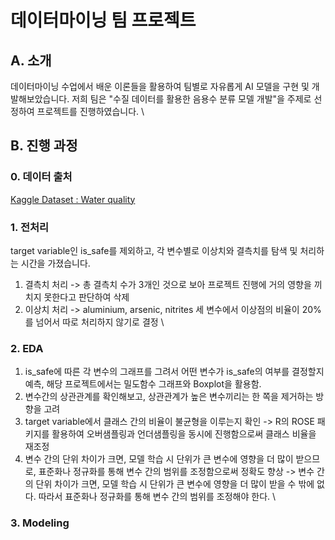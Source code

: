 # 데이터마이닝 팀 프로젝트  

## A. 소개 
데이터마이닝 수업에서 배운 이론들을 활용하여 팀별로 자유롭게 AI 모델을 구현 및 개발해보았습니다.
저희 팀은 "수질 데이터를 활용한 음용수 분류 모델 개발"을 주제로 선정하여 프로젝트를 진행하였습니다. 
\
## B. 진행 과정 
### 0. 데이터 출처
[Kaggle Dataset : Water quality](https://www.kaggle.com/datasets/mssmartypants/water-quality)

### 1. 전처리
target variable인 is_safe를 제외하고, 각 변수별로 이상치와 결측치를 탐색 및 처리하는 시간을 가졌습니다.   
1) 결측치 처리
    -> 총 결측치 수가 3개인 것으로 보아 프로젝트 진행에 거의 영향을 끼치지 못한다고 판단하여 삭제
2) 이상치 처리
   -> aluminium, arsenic, nitrites 세 변수에서 이상점의 비율이 20%를 넘어서 따로 처리하지 않기로 결정
\
### 2. EDA
1) is_safe에 따른 각 변수의 그래프를 그려서 어떤 변수가 is_safe의 여부를 결정할지 예측, 해당 프로젝트에서는 밀도함수 그래프와 Boxplot을 활용함. 
2) 변수간의 상관관계를 확인해보고, 상관관계가 높은 변수끼리는 한 쪽을 제거하는 방향을 고려 
3) target variable에서 클래스 간의 비율이 불균형을 이루는지 확인
   -> R의 ROSE 패키지를 활용하여 오버샘플링과 언더샘플링을 동시에 진행함으로써 클래스 비율을 재조정
4) 변수 간의 단위 차이가 크면, 모델 학습 시 단위가 큰 변수에 영향을 더 많이 받으므로, 표준화나 정규화를 통해 변수 간의 범위를 조정함으로써 정확도 향상 
   -> 변수 간의 단위 차이가 크면, 모델 학습 시 단위가 큰 변수에 영향을 더 많이 받을 수 밖에 없다. 따라서 표준화나 정규화를 통해 변수 간의 범위를 조정해야 한다.
\
### 3. Modeling


